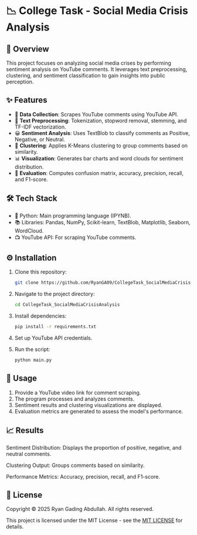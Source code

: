 # 📉 College Task - Social Media Crisis Analysis

## 🧾 Overview

This project focuses on analyzing social media crises by performing sentiment analysis on YouTube comments. It leverages text preprocessing, clustering, and sentiment classification to gain insights into public perception.

## ✨ Features

- 🧲 **Data Collection**: Scrapes YouTube comments using YouTube API.
- 🧹 **Text Preprocessing**: Tokenization, stopword removal, stemming, and TF-IDF vectorization.
- 😀 **Sentiment Analysis**: Uses TextBlob to classify comments as Positive, Negative, or Neutral.
- 🧪 **Clustering**: Applies K-Means clustering to group comments based on similarity.
- 📊 **Visualization**: Generates bar charts and word clouds for sentiment distribution.
- 🧮 **Evaluation**: Computes confusion matrix, accuracy, precision, recall, and F1-score.

## 🛠️ Tech Stack

- 🐍 Python: Main programming language (IPYNB).
- 📚 Libraries: Pandas, NumPy, Scikit-learn, TextBlob, Matplotlib, Seaborn, WordCloud.
- 📺 YouTube API: For scraping YouTube comments.

## ⚙️ Installation

1. Clone this repository:

   ```bash
   git clone https://github.com/RyanGA09/CollegeTask_SocialMediaCrisisAnalysis.git
   ```

2. Navigate to the project directory:

   ```bash
   cd CollegeTask_SocialMediaCrisisAnalysis
   ```

3. Install dependencies:

   ```bash
   pip install -r requirements.txt
   ```

4. Set up YouTube API credentials.

5. Run the script:

   ```bash
   python main.py
   ```

## 🚀 Usage

1. Provide a YouTube video link for comment scraping.
2. The program processes and analyzes comments.
3. Sentiment results and clustering visualizations are displayed.
4. Evaluation metrics are generated to assess the model's performance.

## 📈 Results

Sentiment Distribution: Displays the proportion of positive, negative, and neutral comments.

Clustering Output: Groups comments based on similarity.

Performance Metrics: Accuracy, precision, recall, and F1-score.

## 🪪 License

Copyright &copy; 2025 Ryan Gading Abdullah. All rights reserved.

This project is licensed under the MIT License - see the [MIT LICENSE](LICENSE) for details.
